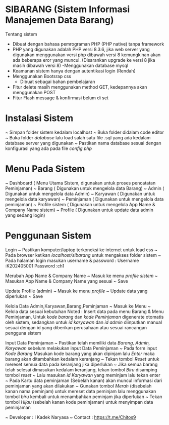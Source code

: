 # SIBARANG (Sistem Informasi Manajemen Data Barang)

Tentang sistem
- Dibuat dengan bahasa pemrograman PHP (PHP native) tanpa framework
- PHP yang digunakan adalah PHP versi 8.3.6, jika web server yang digunakan menggunakan versi php dibawah versi 8 kemungkinan akan ada beberapa eror yang muncul. (Disarankan upgrade ke versi 8 jika masih dibawah versi 8)
  -Menggunakan database mysql
- Keamanan sistem hanya dengan autentikasi login (Rendah)
- Menggunakan Bootsrap css
  - Dibuat sebagai bahan pembelajaran
- Fitur delete masih menggunakan method GET, kedepannya akan menggunakan POST
- Fitur Flash message & konfirmasi belum di set

# Instalasi Sistem

~ Simpan folder sistem kedalam localhost
~ Buka folder didalam code editor
~ Buka folder _database_ lalu load salah satu file .sql yang ada kedalam database server yang digunakan
~ Pastikan nama database sesuai dengan konfigurasi yang ada pada file _config.php_

# Menu Pada Sistem

~ Dashboard ( Menu Utama Sistem, digunakan untuk proses pencatatan Peminjaman)
~ Barang ( Digunakan untuk mengelola data Barang)
~ Admin ( Digunakan untuk mengelola data Admin)
~ Karyawan ( Digunakan untuk mengelola data karyawan)
~ Peminjaman ( Digunakan untuk mengelola data peminjaman)
~ Profile sistem ( Digunakan untuk mengelola App Name & Company Name sistem)
~ Profile ( Digunakan untuk update data admin yang sedang login)

# Penggunaan Sistem

Login
~ Pastikan komputer/laptop terkoneksi ke internet untuk load css
~ Pada browser ketikan _localhost/sibarang_ untuk mengakses folder sistem
~ Pada halaman login masukan username & password :
Username :K202405001
Password :ch1

Merubah App Name & Company Name
~ Masuk ke menu _profile sistem_
~ Masukan App Name & Company Name yang sesuai
~ Save

Update Profile (admin)
~ Masuk ke menu _profile_
~ Update data yang diperlukan
~ Save

Kelola Data Admin,Karyawan,Barang,Peminjaman
~ Masuk ke Menu
~ Kelola data sesuai kebutuhan
Noted : Insert data pada menu Barang & Menu Peminjaman, Untuk _kode barang_ dan _kode Peminjaman_ digenerate otomatis oleh sistem, sedangkan untuk _id karyawan_ dan _id admin_ diinputkan manual sesuai dengan id yang diberikan perusahaan
atau sesuai rancangan pengguna sistem

Input Data Peminjaman
~ Pastikan telah memiliki data _Barang, Admin, Karyawan_ sebelum melakukan input Data Peminjaman
~ Pada form input _Kode Barang_ Masukan kode barang yang akan dipinjam lalu _Enter_ maka barang akan ditambahkan kedalam keranjang
~ Tekan tombol _Reset_ untuk mereset semua data pada keranjang jika diperlukan
~ Jika semua barang telah selesai dimasukan kedalam keranjang, tekan tombol _Biru_ disamping tombol _reset_
~ Lalu masukan _id Karyawan_ yang meminjam lalu tekan enter
~ Pada Kartu data peminjaman (Sebelah kanan) akan muncul informasi dari peminjaman yang akan dilakukan
~ Gunakan tombol _Merah_ (disebelah kanan nama peminjam) untuk mereset data peminjam lalu menggunakan tombol _biru_ kembali untuk menambahkan peminjam jika diperlukan
~ Tekan tombol _Hijau_ (sebelah kanan kode peminjaman) untuk menyimpan data peminjaman

~ Developer : I Kadek Naryasa
~ Contact : https://t.me/Chitos9
